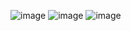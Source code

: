 ![image](https://github.com/user-attachments/assets/f96f891a-916b-435c-9c3d-588e8449f341)
![image](https://github.com/user-attachments/assets/90bcef7e-b6df-471e-9682-2d53183e61d6)
![image](https://github.com/user-attachments/assets/a91d02f3-62bb-46cb-aaab-77ff1cfd1dae)
